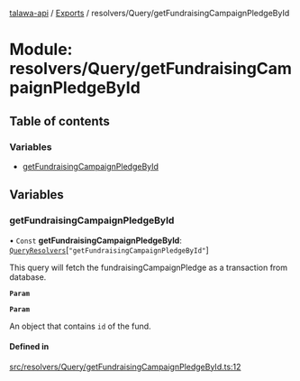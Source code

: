 [talawa-api](../README.md) / [Exports](../modules.md) / resolvers/Query/getFundraisingCampaignPledgeById

# Module: resolvers/Query/getFundraisingCampaignPledgeById

## Table of contents

### Variables

- [getFundraisingCampaignPledgeById](resolvers_Query_getFundraisingCampaignPledgeById.md#getfundraisingcampaignpledgebyid)

## Variables

### getFundraisingCampaignPledgeById

• `Const` **getFundraisingCampaignPledgeById**: [`QueryResolvers`](types_generatedGraphQLTypes.md#queryresolvers)[``"getFundraisingCampaignPledgeById"``]

This query will fetch the fundraisingCampaignPledge as a transaction from database.

**`Param`**

**`Param`**

An object that contains `id` of the fund.

#### Defined in

[src/resolvers/Query/getFundraisingCampaignPledgeById.ts:12](https://github.com/PalisadoesFoundation/talawa-api/blob/e919df4/src/resolvers/Query/getFundraisingCampaignPledgeById.ts#L12)
